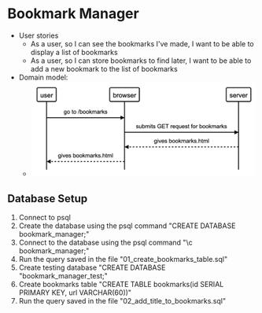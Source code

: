 # Bookmark Manager #
* User stories
  * As a user, so I can see the bookmarks I've made, I want to be able to display a list of bookmarks
  * As a user, so I can store bookmarks to find later, I want to be able to add a new bookmark to the list of bookmarks
* Domain model:
  * ![User Story 1 Domain Model Diagram](/bookmarks/screenshots/user_story_1_domain_model.jpg?raw=true "User story 1 domain model diagram")

## Database Setup
1. Connect to psql
2. Create the database using the psql command "CREATE DATABASE bookmark_manager;"
3. Connect to the database using the psql command "\c bookmark_manager;"
4. Run the query saved in the file "01_create_bookmarks_table.sql"
5. Create testing database "CREATE DATABASE "bookmark_manager_test;"
6. Create bookmarks table "CREATE TABLE bookmarks(id SERIAL PRIMARY KEY, url VARCHAR(60))"
7. Run the query saved in the file "02_add_title_to_bookmarks.sql"
